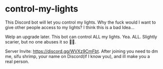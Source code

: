 # control-my-lights
 This Discord bot will let you control my lights. Why the fuck would I want to give other people access to my lights? I think this is a bad Idea...
 
 Welp an upgrade later. This bot can control ALL my lights. Yea. ALL. Slightly scarier, but no one abuses it so 🤷‍♀️.

 Server Invite: https://discord.gg/WVXz9CmFbt. After joining you need to dm me, sifu shrimp, your name on Discord(if I know you), and ill make you a real person.